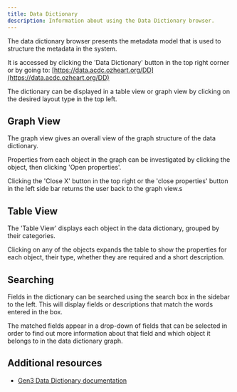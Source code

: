 ```yaml
---
title: Data Dictionary
description: Information about using the Data Dictionary browser.
---
```


The data dictionary browser presents the metadata model that is used to structure the metadata in the system.

It is accessed by clicking the 'Data Dictionary' button in the top right corner or by going to: [https://data.acdc.ozheart.org/DD](https://data.acdc.ozheart.org/DD)

The dictionary can be displayed in a table view or graph view by clicking on the desired layout type in the top left.

## Graph View

The graph view gives an overall view of the graph structure of the data dictionary.

Properties from each object in the graph can be investigated by clicking the object, then clicking 'Open properties'.

Clicking the 'Close X' button in the top right or the 'close properties' button in the left side bar returns the user back to the graph view.s

## Table View

The 'Table View' displays each object in the data dictionary, grouped by their categories.

Clicking on any of the objects expands the table to show the properties for each object, their type, whether they are required and a short description.


## Searching

Fields in the dictionary can be searched using the search box in the sidebar to the left. This will display fields or descriptions that match the words entered in the box.

The matched fields appear in a drop-down of fields that can be selected in order to find out more information about that field and which object it belongs to in the data dictionary graph.


## Additional resources
* [Gen3 Data Dictionary documentation](https://gen3.org/resources/user/dictionary/)
